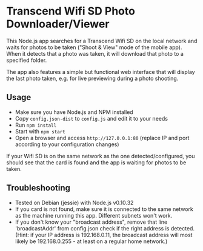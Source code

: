 # Transcend Wifi SD Photo Downloader/Viewer

This Node.js app searches for a Transcend Wifi SD on the local network and waits for photos to be taken ("Shoot & View" mode of the mobile app).
When it detects that a photo was taken, it will download that photo to a specified folder.

The app also features a simple but functional web interface that will display the last photo taken, e.g. for live previewing during a photo shooting.

## Usage
- Make sure you have Node.js and NPM installed
- Copy ```config.json-dist``` to ```config.js``` and edit it to your needs
- Run ```npm install```
- Start with ```npm start```
- Open a browser and access ```http://127.0.0.1:80``` (replace IP and port according to your configuration changes)

If your Wifi SD is on the same network as the one detected/configured, you should see that the card is found and the app is waiting for photos to be taken.

## Troubleshooting
- Tested on Debian (jessie) with Node.js v0.10.32
- If you card is not found, make sure it is connected to the same network as the machine running this app. Different subnets won't work.
- If you don't know your "broadcast address", remove that line 'broadcastAddr' from config.json check if the right address is detected. (Hint: if your IP address is 192.168.0.11, the broadcast address will most likely be 192.168.0.255 - at least on a regular home network.)
